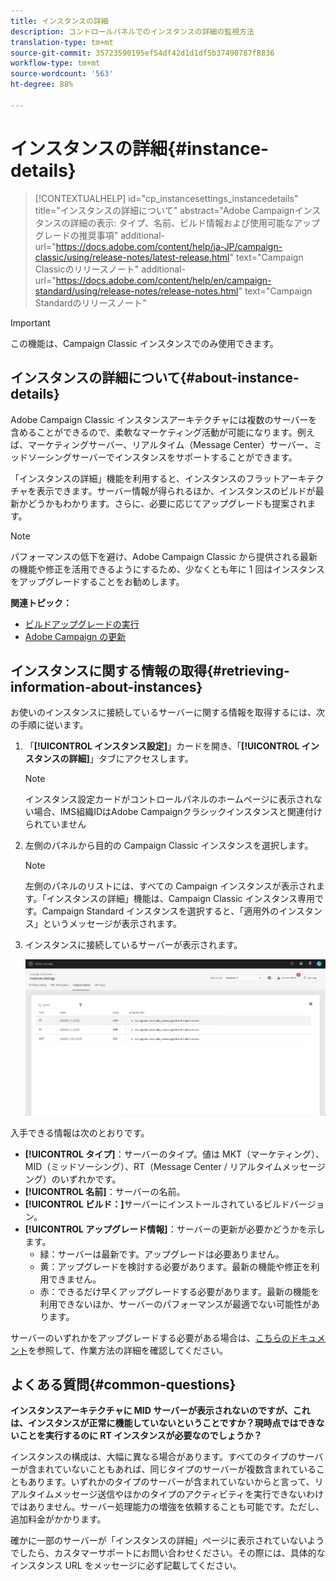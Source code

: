 ```yaml
---
title: インスタンスの詳細
description: コントロールパネルでのインスタンスの詳細の監視方法
translation-type: tm+mt
source-git-commit: 35723590195ef54df42d1d1df5b37490787f8836
workflow-type: tm+mt
source-wordcount: '563'
ht-degree: 88%

---
```



# インスタンスの詳細{#instance-details}

>[!CONTEXTUALHELP]
>id="cp_instancesettings_instancedetails"
>title="インスタンスの詳細について"
>abstract="Adobe Campaignインスタンスの詳細の表示: タイプ、名前、ビルド情報および使用可能なアップグレードの推奨事項"
>additional-url="https://docs.adobe.com/content/help/ja-JP/campaign-classic/using/release-notes/latest-release.html" text="Campaign Classicのリリースノート"
>additional-url="https://docs.adobe.com/content/help/en/campaign-standard/using/release-notes/release-notes.html" text="Campaign Standardのリリースノート"

>[!IMPORTANT]
>
>この機能は、Campaign Classic インスタンスでのみ使用できます。

## インスタンスの詳細について{#about-instance-details}

Adobe Campaign Classic インスタンスアーキテクチャには複数のサーバーを含めることができるので、柔軟なマーケティング活動が可能になります。例えば、マーケティングサーバー、リアルタイム（Message Center）サーバー、ミッドソーシングサーバーでインスタンスをサポートすることができます。

「インスタンスの詳細」機能を利用すると、インスタンスのフラットアーキテクチャを表示できます。サーバー情報が得られるほか、インスタンスのビルドが最新かどうかもわかります。さらに、必要に応じてアップグレードも提案されます。

>[!NOTE]
>
>パフォーマンスの低下を避け、Adobe Campaign Classic から提供される最新の機能や修正を活用できるようにするため、少なくとも年に 1 回はインスタンスをアップグレードすることをお勧めします。

**関連トピック：**

* [ビルドアップグレードの実行](https://docs.campaign.adobe.com/doc/AC/getting_started/JA/buildUpgrade.html)
* [Adobe Campaign の更新](https://docs.campaign.adobe.com/doc/AC/en/PRO_Updating_Adobe_Campaign_Introduction.html)

## インスタンスに関する情報の取得{#retrieving-information-about-instances}

お使いのインスタンスに接続しているサーバーに関する情報を取得するには、次の手順に従います。

1. 「**[!UICONTROL インスタンス設定]**」カードを開き、「**[!UICONTROL インスタンスの詳細]**」タブにアクセスします。

   >[!NOTE]
   >
   >インスタンス設定カードがコントロールパネルのホームページに表示されない場合、IMS組織IDはAdobe Campaignクラシックインスタンスと関連付けられていません

1. 左側のパネルから目的の Campaign Classic インスタンスを選択します。

   >[!NOTE]
   >
   >左側のパネルのリストには、すべての Campaign インスタンスが表示されます。「インスタンスの詳細」機能は、Campaign Classic インスタンス専用です。Campaign Standard インスタンスを選択すると、「適用外のインスタンス」というメッセージが表示されます。

1. インスタンスに接続しているサーバーが表示されます。

   ![](assets/instance_details.png)

入手できる情報は次のとおりです。

* **[!UICONTROL タイプ]**：サーバーのタイプ。値は MKT（マーケティング）、MID（ミッドソーシング）、RT（Message Center / リアルタイムメッセージング）のいずれかです。
* **[!UICONTROL 名前]**：サーバーの名前。
* **[!UICONTROL ビルド：]**&#x200B;サーバーにインストールされているビルドバージョン。
* **[!UICONTROL アップグレード情報]**：サーバーの更新が必要かどうかを示します。
   * 緑：サーバーは最新です。アップグレードは必要ありません。
   * 黄：アップグレードを検討する必要があります。最新の機能や修正を利用できません。
   * 赤：できるだけ早くアップグレードする必要があります。最新の機能を利用できないほか、サーバーのパフォーマンスが最適でない可能性があります。

サーバーのいずれかをアップグレードする必要がある場合は、[こちらのドキュメント](https://docs.campaign.adobe.com/doc/AC/getting_started/JA/buildUpgrade.html)を参照して、作業方法の詳細を確認してください。

## よくある質問{#common-questions}

**インスタンスアーキテクチャに MID サーバーが表示されないのですが、これは、インスタンスが正常に機能していないということですか？現時点ではできないことを実行するのに RT インスタンスが必要なのでしょうか？**

インスタンスの構成は、大幅に異なる場合があります。すべてのタイプのサーバーが含まれていないこともあれば、同じタイプのサーバーが複数含まれていることもあります。いずれかのタイプのサーバーが含まれていないからと言って、リアルタイムメッセージ送信やほかのタイプのアクティビティを実行できないわけではありません。サーバー処理能力の増強を依頼することも可能です。ただし、追加料金がかかります。

確かに一部のサーバーが「インスタンスの詳細」ページに表示されていないようでしたら、カスタマーサポートにお問い合わせください。その際には、具体的なインスタンス URL をメッセージに必ず記載してください。
